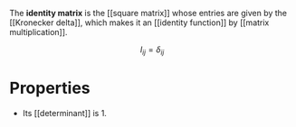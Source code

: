 The **identity matrix** is the [[square matrix]] whose entries are given by the [[Kronecker delta]], which makes it an [[identity function]] by [[matrix multiplication]].

$$
I_{ij} = \delta_{ij}
$$

# Properties

* Its [[determinant]] is 1.
